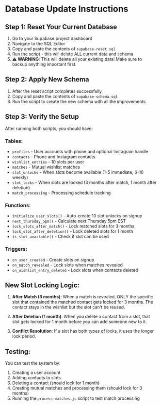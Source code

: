 # Database Update Instructions

## Step 1: Reset Your Current Database

1. Go to your Supabase project dashboard
2. Navigate to the SQL Editor
3. Copy and paste the contents of `supabase-reset.sql` 
4. Run the script - this will delete ALL current data and schema
5. ⚠️ **WARNING**: This will delete all your existing data! Make sure to backup anything important first.

## Step 2: Apply New Schema

1. After the reset script completes successfully
2. Copy and paste the contents of `supabase-schema.sql`
3. Run the script to create the new schema with all the improvements

## Step 3: Verify the Setup

After running both scripts, you should have:

### Tables:
- `profiles` - User accounts with phone and optional Instagram handle
- `contacts` - Phone and Instagram contacts 
- `wishlist_entries` - 10 slots per user
- `matches` - Mutual wishlist matches
- `slot_unlocks` - When slots become available (1-5 immediate, 6-10 weekly)
- `slot_locks` - When slots are locked (3 months after match, 1 month after deletion)
- `match_processing` - Processing schedule tracking

### Functions:
- `initialize_user_slots()` - Auto-create 10 slot unlocks on signup
- `next_thursday_5pm()` - Calculate next Thursday 5pm EST
- `lock_slots_after_match()` - Lock matched slots for 3 months
- `lock_slot_after_deletion()` - Lock deleted slots for 1 month  
- `is_slot_available()` - Check if slot can be used

### Triggers:
- `on_user_created` - Create slots on signup
- `on_match_revealed` - Lock slots when matches revealed
- `on_wishlist_entry_deleted` - Lock slots when contacts deleted

## New Slot Locking Logic:

1. **After Match (3 months)**: When a match is revealed, ONLY the specific slot that contained the matched contact gets locked for 3 months. The contact stays in the wishlist but the slot can't be reused.

2. **After Deletion (1 month)**: When you delete a contact from a slot, that slot gets locked for 1 month before you can add someone new to it.

3. **Conflict Resolution**: If a slot has both types of locks, it uses the longer lock period.

## Testing:

You can test the system by:
1. Creating a user account
2. Adding contacts to slots
3. Deleting a contact (should lock for 1 month)
4. Creating mutual matches and processing them (should lock for 3 months)
5. Running the `process-matches.js` script to test match processing
